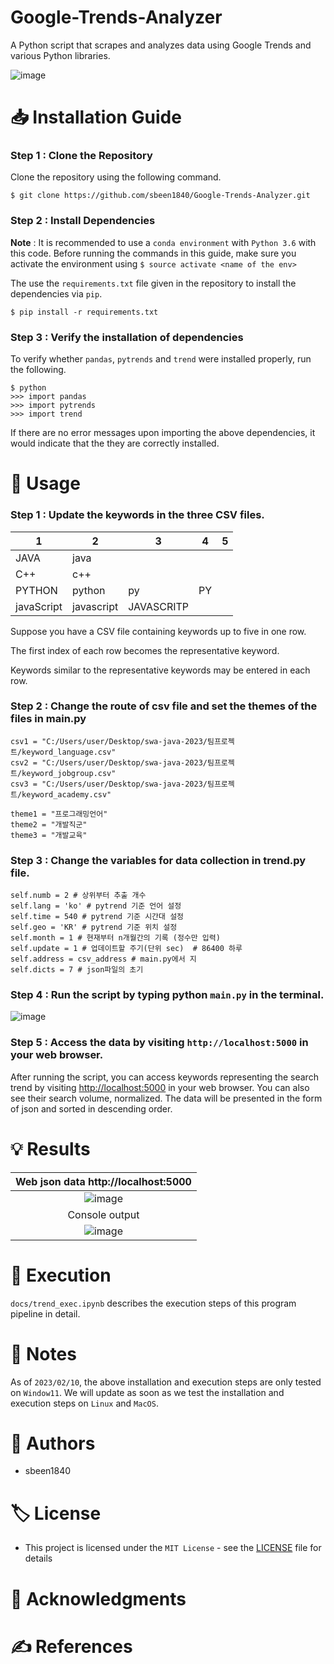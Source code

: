 # **Google-Trends-Analyzer**

A Python script that scrapes and analyzes data using Google Trends and various Python libraries.

![image](https://user-images.githubusercontent.com/108644811/218410166-55c0f2c1-6567-44d5-b5e7-1d2c08ab7f02.png)

# 📥 Installation Guide

### Step 1 : Clone the Repository

Clone the repository using the following command.

```
$ git clone https://github.com/sbeen1840/Google-Trends-Analyzer.git
```

### Step 2 : Install Dependencies

**Note** : It is recommended to use a `conda environment` with `Python 3.6` with this code. Before running the commands in this guide, make sure you activate the environment using `$ source activate <name of the env>`

The use the `requirements.txt` file given in the repository to install the dependencies via `pip`.

```
$ pip install -r requirements.txt
```

### Step 3 : Verify the installation of dependencies

To verify whether `pandas`, `pytrends` and `trend` were installed properly, run the following.

```
$ python
>>> import pandas
>>> import pytrends
>>> import trend
```

If there are no error messages upon importing the above dependencies, it would indicate that the they are correctly installed.

# 🔎 Usage

### Step 1 : Update the keywords in the three CSV files.

|1|2|3|4|5|
|---|---|---|---|---|
|JAVA| java|
|C++| c++|
|PYTHON| python| py| PY|
|javaScript| javascript| JAVASCRITP|

Suppose you have a CSV file containing keywords up to five in one row.

The first index of each row becomes the representative keyword.

Keywords similar to the representative keywords may be entered in each row.

### Step 2 : Change the route of csv file and set the themes of the files in main.py

```
csv1 = "C:/Users/user/Desktop/swa-java-2023/팀프로젝트/keyword_language.csv"
csv2 = "C:/Users/user/Desktop/swa-java-2023/팀프로젝트/keyword_jobgroup.csv"
csv3 = "C:/Users/user/Desktop/swa-java-2023/팀프로젝트/keyword_academy.csv"

theme1 = "프로그래밍언어"
theme2 = "개발직군"
theme3 = "개발교육"
```

### Step 3 : Change the variables for data collection in trend.py file.
```
self.numb = 2 # 상위부터 추출 개수 
self.lang = 'ko' # pytrend 기준 언어 설정
self.time = 540 # pytrend 기준 시간대 설정
self.geo = 'KR' # pytrend 기준 위치 설정
self.month = 1 # 현재부터 n개월간의 기록 (정수만 입력)
self.update = 1 # 업데이트할 주기(단위 sec)  # 86400 하루
self.address = csv_address # main.py에서 지
self.dicts = 7 # json파일의 초기
```


### Step 4 : Run the script by typing python `main.py` in the terminal.
![image](https://user-images.githubusercontent.com/108644811/218135256-a527b011-0b86-4f49-98ee-83b8b41698b1.png)

### Step 5 : Access the data by visiting `http://localhost:5000` in your web browser.

After running the script, you can access keywords representing the search trend by visiting [http://localhost:5000](http://localhost:5000/) in your web browser. You can also see their search volume, normalized. The data will be presented in the form of  json and sorted in descending order.

# 💡 Results
|Web json data http://localhost:5000 |
|:---:|
|![image](https://user-images.githubusercontent.com/108644811/218414366-905ba67a-d3e1-4375-ae13-2c011fe7d6bd.png)|
|Console output |
| ![image](https://user-images.githubusercontent.com/108644811/218413841-05fec875-6d98-48b4-9215-0130952b2411.png)|




# 📑 Execution

`docs/trend_exec.ipynb` describes the execution steps of this program pipeline in detail.

# 📌 Notes

As of `2023/02/10`, the above installation and execution steps are only tested on `Window11`. We will update as soon as we test the installation and execution steps on `Linux` and `MacOS`.

# 👤 Authors

- sbeen1840

# 🏷 License

- This project is licensed under the `MIT License` - see the [LICENSE](notion://www.notion.so/LICENSE) file for details

# 🙏 Acknowledgments

# ✍ References
